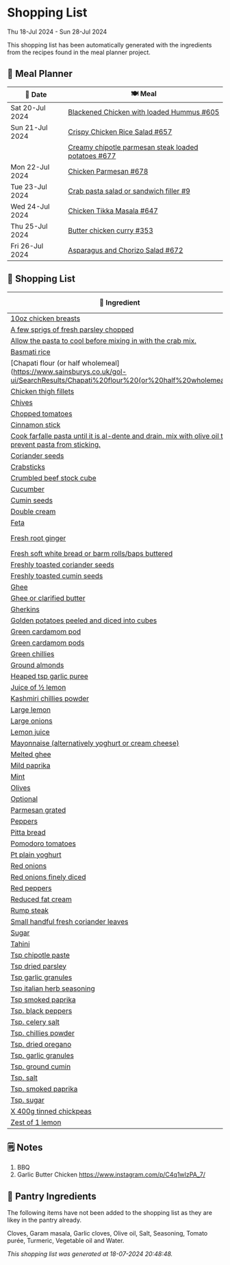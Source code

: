 # Shopping List

Thu 18-Jul 2024 - Sun 28-Jul 2024

This shopping list has been automatically generated with the ingredients from the recipes found in the meal planner project.

## 📅 Meal Planner

|📅 Date| 🍽️ Meal|
|----|----|
|Sat 20-Jul 2024|[Blackened Chicken with loaded Hummus #605](https://github.com/jcallaghan/The-Cookbook/issues/605)|
|Sun 21-Jul 2024|[Crispy Chicken Rice Salad #657](https://github.com/jcallaghan/The-Cookbook/issues/657)|
||[Creamy chipotle parmesan steak loaded potatoes #677](https://github.com/jcallaghan/The-Cookbook/issues/677)|
|Mon 22-Jul 2024|[Chicken Parmesan #678](https://github.com/jcallaghan/The-Cookbook/issues/678)|
|Tue 23-Jul 2024|[Crab pasta salad or sandwich filler #9](https://github.com/jcallaghan/The-Cookbook/issues/9)|
|Wed 24-Jul 2024|[Chicken Tikka Masala #647](https://github.com/jcallaghan/The-Cookbook/issues/647)|
|Thu 25-Jul 2024|[Butter chicken curry #353](https://github.com/jcallaghan/The-Cookbook/issues/353)|
|Fri 26-Jul 2024|[Asparagus and Chorizo Salad #672](https://github.com/jcallaghan/The-Cookbook/issues/672)|

## 🛒 Shopping List

| 🍌 Ingredient| ⚖️ Measurement|
|----------|-----------|
|[10oz chicken breasts](https://www.sainsburys.co.uk/gol-ui/SearchResults/10oz%20chicken%20breasts)|750g/1lb|
|[A few sprigs of fresh parsley chopped](https://www.sainsburys.co.uk/gol-ui/SearchResults/A%20few%20sprigs%20of%20fresh%20parsley%20chopped)||
|[Allow the pasta to cool before mixing in with the crab mix.](https://www.sainsburys.co.uk/gol-ui/SearchResults/Allow%20the%20pasta%20to%20cool%20before%20mixing%20in%20with%20the%20crab%20mix.)||
|[Basmati rice](https://www.sainsburys.co.uk/gol-ui/SearchResults/Basmati%20rice)|315g/11oz|
|[Chapati flour (or half wholemeal](https://www.sainsburys.co.uk/gol-ui/SearchResults/Chapati%20flour%20(or%20half%20wholemeal)|250g/9oz|
|[Chicken thigh fillets](https://www.sainsburys.co.uk/gol-ui/SearchResults/Chicken%20thigh%20fillets)|500g|
|[Chives](https://www.sainsburys.co.uk/gol-ui/SearchResults/Chives)||
|[Chopped tomatoes](https://www.sainsburys.co.uk/gol-ui/SearchResults/Chopped%20tomatoes)|225g/8oz|
|[Cinnamon stick](https://www.sainsburys.co.uk/gol-ui/SearchResults/Cinnamon%20stick)|3cm|
|[Cook farfalle pasta until it is al-dente and drain. mix with olive oil to prevent pasta from sticking.](https://www.sainsburys.co.uk/gol-ui/SearchResults/Cook%20farfalle%20pasta%20until%20it%20is%20al-dente%20and%20drain.%20mix%20with%20olive%20oil%20to%20prevent%20pasta%20from%20sticking.)||
|[Coriander seeds](https://www.sainsburys.co.uk/gol-ui/SearchResults/Coriander%20seeds)|1½ tsp|
|[Crabsticks](https://www.sainsburys.co.uk/gol-ui/SearchResults/Crabsticks)||
|[Crumbled beef stock cube](https://www.sainsburys.co.uk/gol-ui/SearchResults/Crumbled%20beef%20stock%20cube)||
|[Cucumber](https://www.sainsburys.co.uk/gol-ui/SearchResults/Cucumber)||
|[Cumin seeds](https://www.sainsburys.co.uk/gol-ui/SearchResults/Cumin%20seeds)|2 tsp|
|[Double cream](https://www.sainsburys.co.uk/gol-ui/SearchResults/Double%20cream)|120ml/4fl oz|
|[Feta](https://www.sainsburys.co.uk/gol-ui/SearchResults/Feta)|30g|
|[Fresh root ginger](https://www.sainsburys.co.uk/gol-ui/SearchResults/Fresh%20root%20ginger)|25g/1oz + 25g/1oz|
|[Fresh soft white bread or barm rolls/baps buttered](https://www.sainsburys.co.uk/gol-ui/SearchResults/Fresh%20soft%20white%20bread%20or%20barm%20rolls/baps%20buttered)||
|[Freshly toasted coriander seeds](https://www.sainsburys.co.uk/gol-ui/SearchResults/Freshly%20toasted%20coriander%20seeds)|1½ tsp|
|[Freshly toasted cumin seeds](https://www.sainsburys.co.uk/gol-ui/SearchResults/Freshly%20toasted%20cumin%20seeds)|1 tsp|
|[Ghee](https://www.sainsburys.co.uk/gol-ui/SearchResults/Ghee)|3 tbsp|
|[Ghee or clarified butter](https://www.sainsburys.co.uk/gol-ui/SearchResults/Ghee%20or%20clarified%20butter)|25g/1oz|
|[Gherkins](https://www.sainsburys.co.uk/gol-ui/SearchResults/Gherkins)||
|[Golden potatoes peeled and diced into cubes](https://www.sainsburys.co.uk/gol-ui/SearchResults/Golden%20potatoes%20peeled%20and%20diced%20into%20cubes)|500g|
|[Green cardamom pod](https://www.sainsburys.co.uk/gol-ui/SearchResults/Green%20cardamom%20pod)|1|
|[Green cardamom pods](https://www.sainsburys.co.uk/gol-ui/SearchResults/Green%20cardamom%20pods)|12|
|[Green chillies](https://www.sainsburys.co.uk/gol-ui/SearchResults/Green%20chillies)|3|
|[Ground almonds](https://www.sainsburys.co.uk/gol-ui/SearchResults/Ground%20almonds)|1 tbsp|
|[Heaped tsp garlic puree](https://www.sainsburys.co.uk/gol-ui/SearchResults/Heaped%20tsp%20garlic%20puree)||
|[Juice of ½ lemon](https://www.sainsburys.co.uk/gol-ui/SearchResults/Juice%20of%20½%20lemon)||
|[Kashmiri chillies powder](https://www.sainsburys.co.uk/gol-ui/SearchResults/Kashmiri%20chillies%20powder)|½ tsp|
|[Large lemon](https://www.sainsburys.co.uk/gol-ui/SearchResults/Large%20lemon)|1|
|[Large onions](https://www.sainsburys.co.uk/gol-ui/SearchResults/Large%20onions)|1|
|[Lemon juice](https://www.sainsburys.co.uk/gol-ui/SearchResults/Lemon%20juice)|1½ tbsp|
|[Mayonnaise (alternatively yoghurt or cream cheese)](https://www.sainsburys.co.uk/gol-ui/SearchResults/Mayonnaise%20(alternatively%20yoghurt%20or%20cream%20cheese))||
|[Melted ghee](https://www.sainsburys.co.uk/gol-ui/SearchResults/Melted%20ghee)|2 tbsp|
|[Mild paprika](https://www.sainsburys.co.uk/gol-ui/SearchResults/Mild%20paprika)|2 tsp + ½ tsp|
|[Mint](https://www.sainsburys.co.uk/gol-ui/SearchResults/Mint)||
|[Olives](https://www.sainsburys.co.uk/gol-ui/SearchResults/Olives)||
|[Optional](https://www.sainsburys.co.uk/gol-ui/SearchResults/Optional)||
|[Parmesan grated](https://www.sainsburys.co.uk/gol-ui/SearchResults/Parmesan%20grated)|24g|
|[Peppers](https://www.sainsburys.co.uk/gol-ui/SearchResults/Peppers)||
|[Pitta bread](https://www.sainsburys.co.uk/gol-ui/SearchResults/Pitta%20bread)||
|[Pomodoro tomatoes](https://www.sainsburys.co.uk/gol-ui/SearchResults/Pomodoro%20tomatoes)||
|[Pt plain yoghurt](https://www.sainsburys.co.uk/gol-ui/SearchResults/Pt%20plain%20yoghurt)|150ml/¼|
|[Red onions](https://www.sainsburys.co.uk/gol-ui/SearchResults/Red%20onions)|1|
|[Red onions finely diced](https://www.sainsburys.co.uk/gol-ui/SearchResults/Red%20onions%20finely%20diced)||
|[Red peppers](https://www.sainsburys.co.uk/gol-ui/SearchResults/Red%20peppers)|1|
|[Reduced fat cream](https://www.sainsburys.co.uk/gol-ui/SearchResults/Reduced%20fat%20cream)|150ml|
|[Rump steak](https://www.sainsburys.co.uk/gol-ui/SearchResults/Rump%20steak)|200g|
|[Small handful fresh coriander leaves](https://www.sainsburys.co.uk/gol-ui/SearchResults/Small%20handful%20fresh%20coriander%20leaves)||
|[Sugar](https://www.sainsburys.co.uk/gol-ui/SearchResults/Sugar)|1 tsp|
|[Tahini](https://www.sainsburys.co.uk/gol-ui/SearchResults/Tahini)|50g|
|[Tsp chipotle paste](https://www.sainsburys.co.uk/gol-ui/SearchResults/Tsp%20chipotle%20paste)||
|[Tsp dried parsley](https://www.sainsburys.co.uk/gol-ui/SearchResults/Tsp%20dried%20parsley)||
|[Tsp garlic granules](https://www.sainsburys.co.uk/gol-ui/SearchResults/Tsp%20garlic%20granules)||
|[Tsp italian herb seasoning](https://www.sainsburys.co.uk/gol-ui/SearchResults/Tsp%20italian%20herb%20seasoning)||
|[Tsp smoked paprika](https://www.sainsburys.co.uk/gol-ui/SearchResults/Tsp%20smoked%20paprika)||
|[Tsp. black peppers](https://www.sainsburys.co.uk/gol-ui/SearchResults/Tsp.%20black%20peppers)|1/4|
|[Tsp. celery salt](https://www.sainsburys.co.uk/gol-ui/SearchResults/Tsp.%20celery%20salt)|1/2|
|[Tsp. chillies powder](https://www.sainsburys.co.uk/gol-ui/SearchResults/Tsp.%20chillies%20powder)|1|
|[Tsp. dried oregano](https://www.sainsburys.co.uk/gol-ui/SearchResults/Tsp.%20dried%20oregano)|2|
|[Tsp. garlic granules](https://www.sainsburys.co.uk/gol-ui/SearchResults/Tsp.%20garlic%20granules)|2|
|[Tsp. ground cumin](https://www.sainsburys.co.uk/gol-ui/SearchResults/Tsp.%20ground%20cumin)|2|
|[Tsp. salt](https://www.sainsburys.co.uk/gol-ui/SearchResults/Tsp.%20salt)|1 + 1/2|
|[Tsp. smoked paprika](https://www.sainsburys.co.uk/gol-ui/SearchResults/Tsp.%20smoked%20paprika)|2|
|[Tsp. sugar](https://www.sainsburys.co.uk/gol-ui/SearchResults/Tsp.%20sugar)|2|
|[X 400g tinned chickpeas](https://www.sainsburys.co.uk/gol-ui/SearchResults/X%20400g%20tinned%20chickpeas)|1|
|[Zest of 1 lemon](https://www.sainsburys.co.uk/gol-ui/SearchResults/Zest%20of%201%20lemon)||

## 🗒️ Notes

1. BBQ
1. Garlic Butter Chicken https://www.instagram.com/p/C4q1wIzPA_7/

## 🏪 Pantry Ingredients

The following items have not been added to the shopping list as they are likey in the pantry already.

Cloves, Garam masala, Garlic cloves, Olive oil, Salt, Seasoning, Tomato purée, Turmeric, Vegetable oil and Water.


_This shopping list was generated at 18-07-2024 20:48:48._